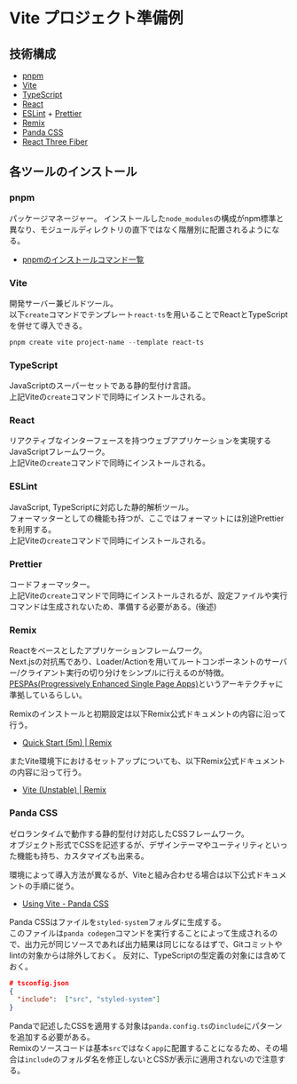 # Vite プロジェクト準備例

## 技術構成

- [pnpm](https://pnpm.io/ja/)
- [Vite](https://ja.vitejs.dev/)
- [TypeScript](https://www.typescriptlang.org/)
- [React](https://ja.legacy.reactjs.org/)
- [ESLint](https://eslint.org/) + [Prettier](https://prettier.io/)
- [Remix](https://remix.run/)
- [Panda CSS](https://panda-css.com/)
- [React Three Fiber](https://docs.pmnd.rs/react-three-fiber/getting-started/introduction)

## 各ツールのインストール

### pnpm

パッケージマネージャー。
インストールした`node_modules`の構成がnpm標準と異なり、モジュールディレクトリの直下ではなく階層別に配置されるようになる。  

- [pnpmのインストールコマンド一覧](https://pnpm.io/ja/installation)

### Vite

開発サーバー兼ビルドツール。  
以下`create`コマンドでテンプレート`react-ts`を用いることでReactとTypeScriptを併せて導入できる。

```powershell
pnpm create vite project-name --template react-ts
```

### TypeScript

JavaScriptのスーパーセットである静的型付け言語。  
上記Viteの`create`コマンドで同時にインストールされる。

### React

リアクティブなインターフェースを持つウェブアプリケーションを実現するJavaScriptフレームワーク。  
上記Viteの`create`コマンドで同時にインストールされる。

### ESLint

JavaScript, TypeScriptに対応した静的解析ツール。  
フォーマッターとしての機能も持つが、ここではフォーマットには別途Prettierを利用する。  
上記Viteの`create`コマンドで同時にインストールされる。

### Prettier

コードフォーマッター。  
上記Viteの`create`コマンドで同時にインストールされるが、設定ファイルや実行コマンドは生成されないため、準備する必要がある。(後述)

### Remix

Reactをベースとしたアプリケーションフレームワーク。  
Next.jsの対抗馬であり、Loader/Actionを用いてルートコンポーネントのサーバー/クライアント実行の切り分けをシンプルに行えるのが特徴。  
[PESPAs(Progressively Enhanced Single Page Apps)](https://www.epicweb.dev/the-webs-next-transition)というアーキテクチャに準拠しているらしい。

Remixのインストールと初期設定は以下Remix公式ドキュメントの内容に沿って行う。

- [Quick Start (5m) | Remix](https://remix.run/docs/en/main/start/quickstart)

またVite環境下におけるセットアップについても、以下Remix公式ドキュメントの内容に沿って行う。

- [Vite (Unstable) | Remix](https://remix.run/docs/en/main/future/vite)

### Panda CSS

ゼロランタイムで動作する静的型付け対応したCSSフレームワーク。  
オブジェクト形式でCSSを記述するが、デザインテーマやユーティリティといった機能も持ち、カスタマイズも出来る。

環境によって導入方法が異なるが、Viteと組み合わせる場合は以下公式ドキュメントの手順に従う。

- [Using Vite - Panda CSS](https://panda-css.com/docs/installation/vite)

Panda CSSはファイルを`styled-system`フォルダに生成する。  
このファイルは`panda codegen`コマンドを実行することによって生成されるので、出力元が同じソースであれば出力結果は同じになるはずで、Gitコミットやlintの対象からは除外しておく。
反対に、TypeScriptの型定義の対象には含めておく。

```json
# tsconfig.json
{
  "include":  ["src", "styled-system"]
}
```

Pandaで記述したCSSを適用する対象は`panda.config.ts`の`include`にパターンを追加する必要がある。  
Remixのソースコードは基本`src`ではなく`app`に配置することになるため、その場合は`include`のフォルダ名を修正しないとCSSが表示に適用されないので注意する。
